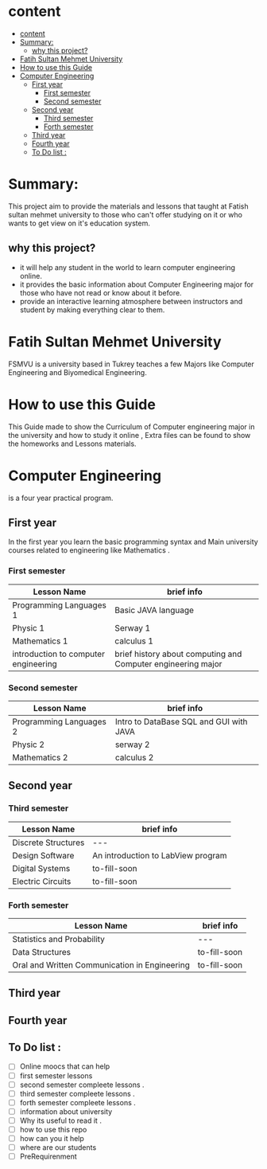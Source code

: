 # content
<!-- TOC -->

- [content](#content)
- [Summary:](#summary)
    - [why this project?](#why-this-project)
- [Fatih Sultan Mehmet University](#fatih-sultan-mehmet-university)
- [How to use this Guide](#how-to-use-this-guide)
- [Computer Engineering](#computer-engineering)
    - [First year](#first-year)
        - [First semester](#first-semester)
        - [Second semester](#second-semester)
    - [Second year](#second-year)
        - [Third semester](#third-semester)
        - [Forth semester](#forth-semester)
    - [Third year](#third-year)
    - [Fourth year](#fourth-year)
    - [To Do list :](#to-do-list)

<!-- /TOC -->




# Summary:
This project aim to provide the materials and lessons that taught at Fatish sultan mehmet university to those who can't offer studying on it or who wants to get view on it's education system.


## why this project?

- it will help any student in the world to learn computer engineering online.
- it provides the basic information about Computer Engineering major for those who have not read or know about it before. 
- provide an interactive learning atmosphere between instructors and student by making everything clear to them.

# Fatih Sultan Mehmet University 
FSMVU is a university based in Tukrey teaches a few Majors like Computer Engineering and Biyomedical Engineering.

# How to use this Guide 
This Guide made to show the Curriculum of Computer engineering 
major in the university and how to study it online ,
Extra files can be found to show the homeworks and Lessons materials.


# Computer Engineering 
is a four year practical program.

## First year
In the first year you learn the basic programming syntax and Main university courses related to engineering like Mathematics .

### First semester 

| Lesson Name                          | brief info                                                   |
| ------------------------------------ | ------------------------------------------------------------ |
| Programming Languages 1              | Basic JAVA language                                          |
| Physic 1                             | Serway 1                                                     |
| Mathematics 1                        | calculus 1                                                   |
| introduction to computer engineering | brief history about computing and Computer engineering major |


### Second semester

| Lesson Name             | brief info                              |
| ----------------------- | --------------------------------------- |
| Programming Languages 2 | Intro to DataBase SQL and GUI with JAVA |
| Physic 2                | serway 2                                |
| Mathematics  2          | calculus 2                              |


## Second year 

### Third semester 

| Lesson Name         | brief info                         |
| ------------------- | ---------------------------------- |
| Discrete Structures | ---                                |
| Design Software     | An introduction to LabView program |
| Digital  Systems    | to-fill-soon                       |
| Electric Circuits   | to-fill-soon                       |


### Forth semester 

| Lesson Name                                   | brief info   |
| --------------------------------------------- | ------------ |
| Statistics and Probability                    | ---          |
| Data Structures                               | to-fill-soon |
| Oral and Written Communication in Engineering | to-fill-soon |

## Third year 


## Fourth year 


## To Do list :
- [ ] Online moocs that can help 
- [ ] first semester lessons 
- [ ] second semester compleete lessons .
- [ ] third semester compleete lessons .
- [ ] forth semester compleete lessons .
- [ ] information about university 
- [ ] Why its useful to read it . 
- [ ] how to use this repo 
- [ ] how can you it help 
- [ ] where are our students 
- [ ] PreRequirenment